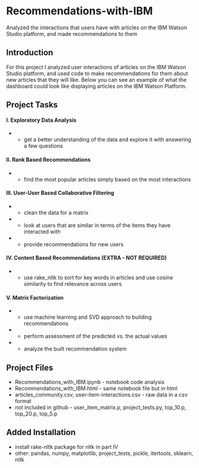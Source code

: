 # Recommendations-with-IBM
Analyzed the interactions that users have with articles on the IBM Watson Studio platform, and made recommendations to them 


## Introduction
For this project I analyzed user interactions of articles on the IBM Watson Studio platform, and used code to make recommendations for them about new articles that they will like. 
Below you can see an example of what the dashboard could look like displaying articles on the IBM Watson Platform.


## Project Tasks

#### I. Exploratory Data Analysis
* - get a better understanding of the data and explore it with answering a few questions
#### II. Rank Based Recommendations
* -	find the most popular articles simply based on the most interactions
#### III. User-User Based Collaborative Filtering
* -	clean the data for a matrix
* -	look at users that are similar in terms of the items they have interacted with
* -	provide recommendations for new users
#### IV. Content Based Recommendations (EXTRA - NOT REQUIRED)
* - use rake_nltk to sort for key words in articles and use cosine similarity to find relevance across users
#### V. Matrix Factorization
* - use machine learning and SVD approach to building recommendations
* - perform assessment of the predicted vs. the actual values
* - analyze the built recommendation system 

## Project Files
* Recommendations_with_IBM.ipynb - notebook code analysis
* Recommendations_with_IBM.html - same notebook file but in html
* articles_community.csv, user-item-interactions.csv - raw data in a csv format
* not included in github - user_item_matrix.p, project_tests.py, top_10.p, top_20.p, top_5.p

## Added Installation
* install rake-nltk package for nltk in part IV
* other: pandas, numpy, matplotlib, project_tests, pickle, itertools, sklearn, nltk
